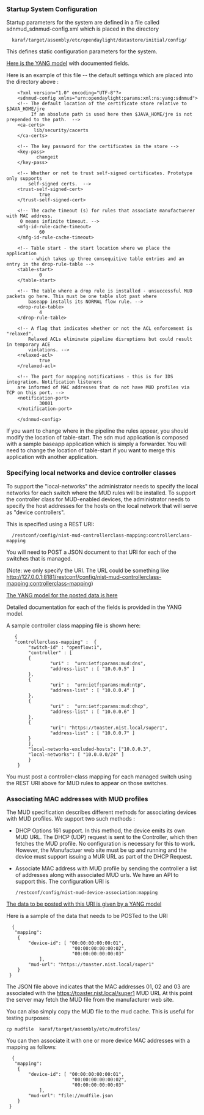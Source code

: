### Startup System Configuration ###

Startup parameters for the system are defined in a file called sdnmud\_sdnmud-config.xml which is placed in the directory 

      karaf/target/assembly/etc/opendaylight/datastore/initial/config/

This defines static configuration parameters for the system.

[Here is the YANG model](../../sdnmud-aggregator/api/src/main/yang/sdnmud.yang)  with documented fields.

Here is an example of this file -- the default settings which are placed into the directory above :

        <?xml version="1.0" encoding="UTF-8"?>
        <sdnmud-config xmlns="urn:opendaylight:params:xml:ns:yang:sdnmud">
        <!-- The default location of the certificate store relative to $JAVA_HOME/jre
             If an absolute path is used here then $JAVA_HOME/jre is not prepended to the path.  -->
        <ca-certs> 
              lib/security/cacerts
        </ca-certs> 

        <!-- The key password for the certificates in the store -->
        <key-pass> 
               changeit
        </key-pass>

        <!-- Whether or not to trust self-signed certificates. Prototype only supports 
            self-signed certs.  -->
        <trust-self-signed-cert> 
                true
        </trust-self-signed-cert> 

        <!-- The cache timeout (s) for rules that associate manufactuerer with MAC address. 
         0 means infinite timeout. -->
        <mfg-id-rule-cache-timeout>
                60
        </mfg-id-rule-cache-timeout>

        <!-- Table start - the start location where we place the application 
             - which takes up three consequitive table entries and an entry in the drop-rule-table -->
        <table-start>
                0
        </table-start>

        <!-- The table where a drop rule is installed - unsuccessful MUD packets go here. This must be one table slot past where 
            baseapp installs its NORMAL flow rule. -->
        <drop-rule-table>
                4
        </drop-rule-table>

        <!-- A flag that indicates whether or not the ACL enforcement is "relaxed". 
            Relaxed ACLs eliminate pipeline disruptions but could result in temporary ACE 
            violations. -->
        <relaxed-acl>
                true
        </relaxed-acl>

        <!-- The port for mapping notifications - this is for IDS integration. Notification listeners
        are informed of MAC addresses that do not have MUD profiles via TCP on this port. -->
        <notification-port>
                30001
        </notification-port>

        </sdnmud-config>

If you want to change where in the pipeline the rules appear, you should
modify the location of table-start. The sdn mud application is composed
with a sample baseapp application which is simply a forwarder. You will
need to change the location of table-start if you want to merge this
application with another application.

### Specifying local networks and device controller classes ###

To support the "local-networks" the administrator needs to specify the
local networks for each switch where the MUD rules will be installed.
To support the controller class for MUD-enabled devices, the administrator
needs to specify the host addresses for the hosts on the local network
that will serve as "device controllers".

This is specified using a REST URI:

      /restconf/config/nist-mud-controllerclass-mapping:controllerclass-mapping

You will need to POST a JSON document to that URI for each of the switches that is managed.


(Note: we only specify the URI. 
The URL could be something like http://127.0.0.1:8181/restconf/config/nist-mud-controllerclass-mapping:controllerclass-mapping)


[The YANG model for the posted data is here](../../sdnmud-aggregator/api/src/main/yang/nist-mud-controllerclass-mapping.yang)

Detailed documentation for each of the fields is provided in the YANG model.

A sample controller class mapping file is shown here:

       {
       "controllerclass-mapping" :  {
            "switch-id" : "openflow:1",
            "controller" : [
            {
                    "uri" :  "urn:ietf:params:mud:dns",
                    "address-list" : [ "10.0.0.5" ]
            },
            {
                    "uri" :  "urn:ietf:params:mud:ntp",
                    "address-list" : [ "10.0.0.4" ]
            },
            {
                    "uri" :  "urn:ietf:params:mud:dhcp",
                    "address-list" : [ "10.0.0.6" ]
            },
            {
                    "uri": "https://toaster.nist.local/super1",
                    "address-list" : [ "10.0.0.7" ]
            }
            ],
            "local-networks-excluded-hosts": ["10.0.0.3",
            "local-networks": [ "10.0.0.0/24" ]
            }
        }


You must post a controller-class mapping for each managed switch using the REST URI above for MUD rules
to appear on those switches. 


### Associating MAC addresses with MUD profiles ###

The MUD specification describes different methods for associating devices with MUD profiles. 
We support two such methods : 

* DHCP Options 161 support. In this method, the device emits its own MUD URL. The DHCP (UDP) 
request is sent to the Controller, which then fetches the MUD profile. No configuration is 
necessary for this to work. However, the Manufactuer web site must be up and running and the
device must support issuing a MUR URL as part of the DHCP Request.

* Associate MAC address with MUD profile by sending the controller a list of addresses
along with associated MUD urls. We have an API to support this. The configuration URI is


      /restconf/config/nist-mud-device-association:mapping

[The data to be posted with this URI is given by a YANG model](../../sdnmud-aggregator/api/src/main/yang/nist-mud-device-association.yang)

Here is a sample of the data that needs to be POSTed to the URI

      {
       "mapping":
        { 
            "device-id": [ "00:00:00:00:00:01",
                            "00:00:00:00:00:02",
                            "00:00:00:00:00:03"
                ],
            "mud-url": "https://toaster.nist.local/super1"
        }
     }   

The JSON file above indicates that the MAC addresses 01, 02 and 03 are associated with the https://toaster.nist.local/super1 MUD URL
At this point the server may fetch the MUD file from the manufacturer web site. 

You can also simply copy the MUD file to the mud cache. This is useful for testing purposes:

    cp mudfile  karaf/target/assembly/etc/mudrofiles/ 

You can then associate it with one or more device MAC addresses with a mapping as follows:


      {
       "mapping":
        { 
            "device-id": [ "00:00:00:00:00:01",
                            "00:00:00:00:00:02",
                            "00:00:00:00:00:03"
                ],
            "mud-url": "file://mudfile.json
        }
     }   
    


